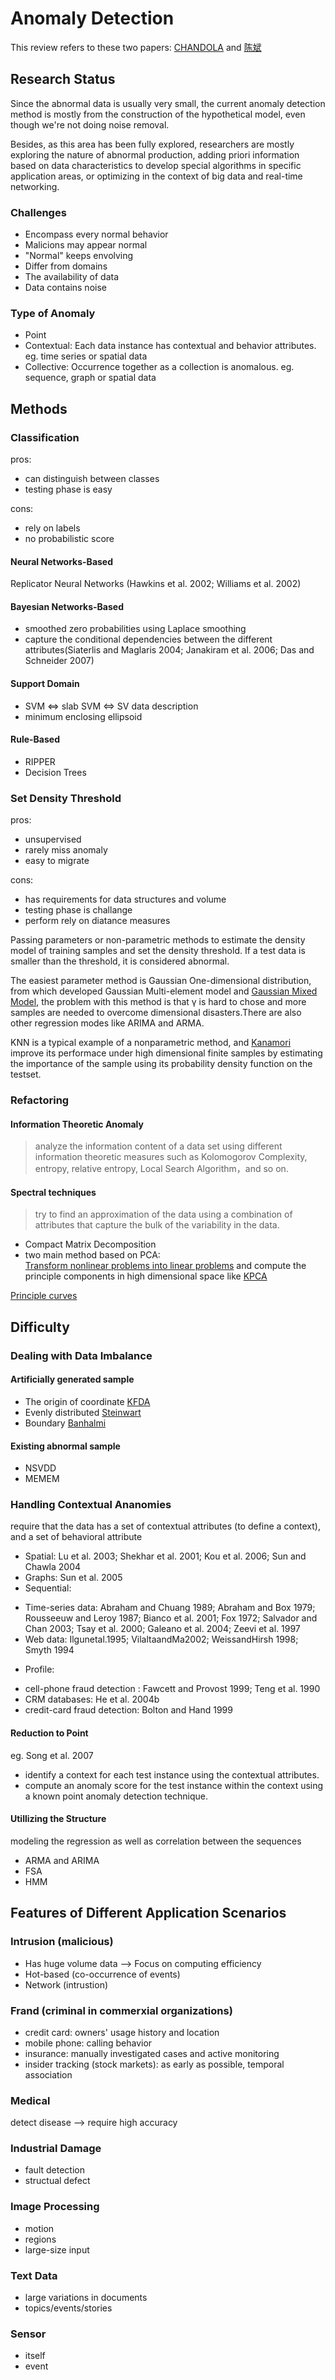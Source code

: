 # Anomaly Detection
This review refers to these two papers: [CHANDOLA](http://cucis.ece.northwestern.edu/projects/DMS/publications/AnomalyDetection.pdf) and [陈斌](http://gxbwk.njournal.sdu.edu.cn/CN/article/downloadArticleFile.do?attachType=PDF&id=1957) 

## Research Status
Since the abnormal data is usually very small, the current anomaly detection method is mostly from the construction of the hypothetical model, even though we're not doing noise removal. 

Besides, as this area has been fully explored, researchers are mostly exploring the nature of abnormal production, adding priori information based on data characteristics to develop special algorithms in specific application areas, or optimizing in the context of big data and real-time networking.

### Challenges
- Encompass every normal behavior
- Malicions may appear normal
- "Normal" keeps envolving
- Differ from domains
- The availability of data
- Data contains noise

### Type of Anomaly
- Point 
- Contextual: Each data instance has contextual and behavior attributes. eg. time series or spatial data 
- Collective: Occurrence together as a collection is anomalous. eg. sequence, graph or spatial data

## Methods

### Classification
pros: 
* can distinguish between classes
* testing phase is easy

cons:
* rely on labels
* no probabilistic score
#### Neural Networks-Based
Replicator Neural Networks (Hawkins et al. 2002; Williams et al. 2002)
#### Bayesian Networks-Based
- smoothed zero probabilities using Laplace smoothing
- capture the conditional dependencies between the different attributes(Siaterlis and Maglaris 2004; Janakiram et al. 2006; Das and Schneider 2007)

#### Support Domain
- SVM <=> slab SVM <=> SV data description
- minimum enclosing ellipsoid
#### Rule-Based
- RIPPER
- Decision Trees

### Set Density Threshold
pros: 
* unsupervised
* rarely miss anomaly
* easy to migrate

cons:
* has requirements for data structures and volume
* testing phase is challange
* perform rely on diatance measures

Passing parameters or non-parametric methods to estimate the density model of training samples and set the density threshold. If a test data is smaller than the threshold, it is considered abnormal.

The easiest parameter method is Gaussian One-dimensional distribution, from which developed Gaussian Multi-element model and [Gaussian Mixed Model](https://pdfs.semanticscholar.org/eef1/bb217a8235643318e38122605a8ca5d1d07a.pdf), the problem with this method is that γ is hard to chose and more samples are needed to overcome dimensional disasters.There are also other regression modes like ARIMA and ARMA.

KNN is a typical example of a nonparametric method, and [Kanamori](https://papers.nips.cc/paper/3387-efficient-direct-density-ratio-estimation-for-non-stationarity-adaptation-and-outlier-detection.pdf) improve its performace under high dimensional finite samples by estimating the importance of the sample using its probability density function on the testset.

### Refactoring
#### Information Theoretic Anomaly
> analyze the information content of a data set using different information theoretic measures such as Kolomogorov Complexity, entropy,
relative entropy, Local Search Algorithm，and so on.
#### Spectral techniques
>  try to find an approximation of the data using a combination of attributes that capture the bulk of the variability in the data.
- Compact Matrix Decomposition
- two main method based on PCA:   
[Transform nonlinear problems into linear problems](http://www-isl.stanford.edu/~cover/papers/paper2.pdf) and compute the principle components in high dimensional space like [KPCA](https://en.wikipedia.org/wiki/Kernel_principal_component_analysis) 

[Principle curves](https://web.stanford.edu/~hastie/Papers/Principal_Curves.pdf)

## Difficulty
### Dealing with Data Imbalance
#### Artificially generated sample
- The origin of coordinate [KFDA](http://read.pudn.com/downloads190/ebook/893343/Kernel_Methods_for_Pattern_Analysis/0521813972.pdf)
- Evenly distributed [Steinwart](http://www.jmlr.org/papers/volume6/steinwart05a/steinwart05a.pdf)
- Boundary [Banhalmi](https://link.springer.com/content/pdf/10.1007%2F978-3-540-74958-5_51.pdf)
#### Existing abnormal sample
- NSVDD
- MEMEM

### Handling Contextual Ananomies
 require that the data has a set of contextual attributes (to define a context), and a set of behavioral attribute
 - Spatial: Lu et al. 2003; Shekhar et al. 2001; Kou et al. 2006; Sun and Chawla 2004
 - Graphs: Sun et al. 2005 
 - Sequential: 
 * Time-series data: Abraham and Chuang 1989; Abraham and Box 1979; Rousseeuw and Leroy 1987; Bianco et al. 2001; Fox 1972; Salvador and
Chan 2003; Tsay et al. 2000; Galeano et al. 2004; Zeevi et al. 1997
 * Web data: Ilgunetal.1995; VilaltaandMa2002; WeissandHirsh 1998; Smyth 1994
 - Profile:  
 * cell-phone fraud detection : Fawcett and Provost 1999; Teng et al. 1990
 * CRM databases: He et al. 2004b
 * credit-card fraud detection: Bolton and Hand 1999
 #### Reduction to Point
  eg. Song et al. 2007
  - identify a context for each test instance using the contextual attributes.
  - compute an anomaly score for the test instance within the context using a known point anomaly detection
technique.

 #### Utillizing the Structure
 modeling the regression as well as correlation between the sequences
 - ARMA and ARIMA
 - FSA
 - HMM
 
 
## Features of Different Application Scenarios
### Intrusion (malicious)
  - Has huge volume data --> Focus on computing efficiency
  - Hot-based (co-occurrence of events)
  - Network (intrustion)
### Frand (criminal in commerxial organizations)
  - credit card: owners' usage history and location
  - mobile phone: calling behavior
  - insurance: manually investigated cases and active monitoring
  - insider tracking (stock markets): as early as possible, temporal association
### Medical
  detect disease --> require high accuracy
### Industrial Damage
  - fault detection
  - structual defect
### Image Processing
  - motion
  - regions
  - large-size input
### Text Data
  - large variations in documents
  - topics/events/stories
### Sensor
  - itself
  - event


